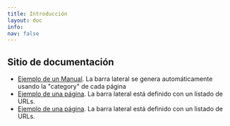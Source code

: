 ```yaml
---
title: Introducción
layout: doc
info:
nav: false
---
```


## Sitio de documentación

- [Ejemplo de un Manual](docs/). La barra lateral se genera automáticamente usando la "category" de cada página
- [Ejemplo de una página](test/). La barra lateral está definido con un listado de URLs.
- [Ejemplo de una página](troubleshooting/). La barra lateral está definido con un listado de URLs.
